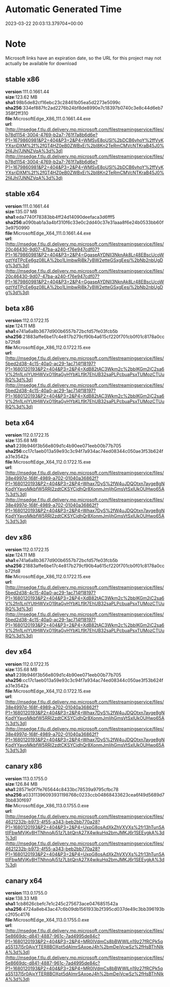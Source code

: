 # Automatic Generated Time
2023-03-22 20:03:13.379704+00:00

# Note
Microsoft links have an expiration date, so the URL for this project may not actually be available for download

## stable x86
**version**:111.0.1661.44  
**size**:123.62 MB  
**sha1**:98b5de82cf16ebc23c28461b05ea5d2273e5099c  
**sha256**:334ef887fc2ad2276b24bf8de8990e7c18397b0740c3e8c44d6eb7358f2ff310  
**file**:MicrosoftEdge_X86_111.0.1661.44.exe  
**url**:[http://msedge.f.tlu.dl.delivery.mp.microsoft.com/filestreamingservice/files/b78d1154-3004-4769-b2a7-761f7a8b6d6e?P1=1679860981&P2=404&P3=2&P4=WMSyE8oUSl%2bDCB6vhoY%2ffVyKYXsrjDXM%2f%2fGT4HZ0eB0ZWBxEi%2bI8Kn2TeRmCMVcNTKraB45J0%2f4JhI7JNNZVqA%3d%3d](http://msedge.f.tlu.dl.delivery.mp.microsoft.com/filestreamingservice/files/b78d1154-3004-4769-b2a7-761f7a8b6d6e?P1=1679860981&P2=404&P3=2&P4=WMSyE8oUSl%2bDCB6vhoY%2ffVyKYXsrjDXM%2f%2fGT4HZ0eB0ZWBxEi%2bI8Kn2TeRmCMVcNTKraB45J0%2f4JhI7JNNZVqA%3d%3d)  

## stable x64
**version**:111.0.1661.44  
**size**:135.07 MB  
**sha1**:eda7740f78383bb4ff24d14090deefaca3d6fff5  
**sha256**:a090bab1a3a4bf310f6c33e0c2dd40c37e31aaa8f6e24b0533bb60f3e9750990  
**file**:MicrosoftEdge_X64_111.0.1661.44.exe  
**url**:[http://msedge.f.tlu.dl.delivery.mp.microsoft.com/filestreamingservice/files/20c46430-9d07-47ba-a240-f76e947cdf07?P1=1679860981&P2=404&P3=2&P4=GgaseAYDNlI3NknAk8Lr48EBscUcoWgztYdTPcEe6gz08LA%2bo1LlmbwRjBk7yBW2etteGSxgEesj%2bNb2nbUgDg%3d%3d](http://msedge.f.tlu.dl.delivery.mp.microsoft.com/filestreamingservice/files/20c46430-9d07-47ba-a240-f76e947cdf07?P1=1679860981&P2=404&P3=2&P4=GgaseAYDNlI3NknAk8Lr48EBscUcoWgztYdTPcEe6gz08LA%2bo1LlmbwRjBk7yBW2etteGSxgEesj%2bNb2nbUgDg%3d%3d)  

## beta x86
**version**:112.0.1722.15  
**size**:124.11 MB  
**sha1**:e741a6a8b3677d900b6557b72bcfd57fe03fcb5b  
**sha256**:21883affe6be17c4e817b279cf90b4a615cf220f701cb0f01c8178a0ccb72fd8  
**file**:MicrosoftEdge_X86_112.0.1722.15.exe  
**url**:[http://msedge.f.tlu.dl.delivery.mp.microsoft.com/filestreamingservice/files/5bed2d38-4c15-40a0-ac29-1ac714f18197?P1=1680120193&P2=404&P3=2&P4=XdB82tAC3Wkm2c%2bbIKGm2jC2sa6V%2fn1LnIYUtHWVxO19taGyHYbKLf9t7EhUB32saPLPcbuaPsxTUMozCTUuRQ%3d%3d](http://msedge.f.tlu.dl.delivery.mp.microsoft.com/filestreamingservice/files/5bed2d38-4c15-40a0-ac29-1ac714f18197?P1=1680120193&P2=404&P3=2&P4=XdB82tAC3Wkm2c%2bbIKGm2jC2sa6V%2fn1LnIYUtHWVxO19taGyHYbKLf9t7EhUB32saPLPcbuaPsxTUMozCTUuRQ%3d%3d)  

## beta x64
**version**:112.0.1722.15  
**size**:135.68 MB  
**sha1**:239b946f3b56e809d1c4b90ee071eeb00b77b705  
**sha256**:cc17c1aeb013a59e93c3c94f7a934ac74ed08344c050ae3f53b624fa31e3542a  
**file**:MicrosoftEdge_X64_112.0.1722.15.exe  
**url**:[http://msedge.f.tlu.dl.delivery.mp.microsoft.com/filestreamingservice/files/38e4997d-168f-4989-a702-01040a36862f?P1=1680120193&P2=404&P3=2&P4=Whax7DyS%2fW4uJDQOtxn7ayge8gNKpdYYavoMkbfW5RRI2zdtCKSYCjdhQr8XonmJmIjhGmsVtSxlUkOUHwo65A%3d%3d](http://msedge.f.tlu.dl.delivery.mp.microsoft.com/filestreamingservice/files/38e4997d-168f-4989-a702-01040a36862f?P1=1680120193&P2=404&P3=2&P4=Whax7DyS%2fW4uJDQOtxn7ayge8gNKpdYYavoMkbfW5RRI2zdtCKSYCjdhQr8XonmJmIjhGmsVtSxlUkOUHwo65A%3d%3d)  

## dev x86
**version**:112.0.1722.15  
**size**:124.11 MB  
**sha1**:e741a6a8b3677d900b6557b72bcfd57fe03fcb5b  
**sha256**:21883affe6be17c4e817b279cf90b4a615cf220f701cb0f01c8178a0ccb72fd8  
**file**:MicrosoftEdge_X86_112.0.1722.15.exe  
**url**:[http://msedge.f.tlu.dl.delivery.mp.microsoft.com/filestreamingservice/files/5bed2d38-4c15-40a0-ac29-1ac714f18197?P1=1680120193&P2=404&P3=2&P4=XdB82tAC3Wkm2c%2bbIKGm2jC2sa6V%2fn1LnIYUtHWVxO19taGyHYbKLf9t7EhUB32saPLPcbuaPsxTUMozCTUuRQ%3d%3d](http://msedge.f.tlu.dl.delivery.mp.microsoft.com/filestreamingservice/files/5bed2d38-4c15-40a0-ac29-1ac714f18197?P1=1680120193&P2=404&P3=2&P4=XdB82tAC3Wkm2c%2bbIKGm2jC2sa6V%2fn1LnIYUtHWVxO19taGyHYbKLf9t7EhUB32saPLPcbuaPsxTUMozCTUuRQ%3d%3d)  

## dev x64
**version**:112.0.1722.15  
**size**:135.68 MB  
**sha1**:239b946f3b56e809d1c4b90ee071eeb00b77b705  
**sha256**:cc17c1aeb013a59e93c3c94f7a934ac74ed08344c050ae3f53b624fa31e3542a  
**file**:MicrosoftEdge_X64_112.0.1722.15.exe  
**url**:[http://msedge.f.tlu.dl.delivery.mp.microsoft.com/filestreamingservice/files/38e4997d-168f-4989-a702-01040a36862f?P1=1680120193&P2=404&P3=2&P4=Whax7DyS%2fW4uJDQOtxn7ayge8gNKpdYYavoMkbfW5RRI2zdtCKSYCjdhQr8XonmJmIjhGmsVtSxlUkOUHwo65A%3d%3d](http://msedge.f.tlu.dl.delivery.mp.microsoft.com/filestreamingservice/files/38e4997d-168f-4989-a702-01040a36862f?P1=1680120193&P2=404&P3=2&P4=Whax7DyS%2fW4uJDQOtxn7ayge8gNKpdYYavoMkbfW5RRI2zdtCKSYCjdhQr8XonmJmIjhGmsVtSxlUkOUHwo65A%3d%3d)  

## canary x86
**version**:113.0.1755.0  
**size**:126.84 MB  
**sha1**:28571e0f7fe765644c8433bc78539a9795cfbc78  
**sha256**:a03311396093931198768c0233ccb04868433623cea6f49d5689d73bb830f697  
**file**:MicrosoftEdge_X86_113.0.1755.0.exe  
**url**:[http://msedge.f.tlu.dl.delivery.mp.microsoft.com/filestreamingservice/files/4621232b-b973-4f55-a343-beb2bb770a28?P1=1680120193&P2=404&P3=2&P4=UxpG8osAdXkZhVXVXs%2fr13hTunSAtIlFbwMVjKv8HTNhnoAi51z7LbtQrrA27X4wikuHq2bmJMKJ6r1SEEygkA%3d%3d](http://msedge.f.tlu.dl.delivery.mp.microsoft.com/filestreamingservice/files/4621232b-b973-4f55-a343-beb2bb770a28?P1=1680120193&P2=404&P3=2&P4=UxpG8osAdXkZhVXVXs%2fr13hTunSAtIlFbwMVjKv8HTNhnoAi51z7LbtQrrA27X4wikuHq2bmJMKJ6r1SEEygkA%3d%3d)  

## canary x64
**version**:113.0.1755.0  
**size**:138.33 MB  
**sha1**:1cb8626cbefc7e1c245c275673ace0476851542a  
**sha256**:4724a8eb43ac47c6b09db1561933b2f395cd037de49c3bb396193bc2f05c4176  
**file**:MicrosoftEdge_X64_113.0.1755.0.exe  
**url**:[http://msedge.f.tlu.dl.delivery.mp.microsoft.com/filestreamingservice/files/5e8669dc-d841-4887-961c-7ad4995de84c?P1=1680120193&P2=404&P3=2&P4=MR0IVdmCs8bBWWlLn19z27fRCPk5qaS5137l5r0AjxYTER8BOXpt5dAImrSAxoeJ4h%2bmDeiVcwSz%2fHsBThNIkA%3d%3d](http://msedge.f.tlu.dl.delivery.mp.microsoft.com/filestreamingservice/files/5e8669dc-d841-4887-961c-7ad4995de84c?P1=1680120193&P2=404&P3=2&P4=MR0IVdmCs8bBWWlLn19z27fRCPk5qaS5137l5r0AjxYTER8BOXpt5dAImrSAxoeJ4h%2bmDeiVcwSz%2fHsBThNIkA%3d%3d)  

